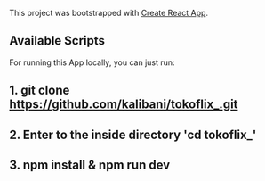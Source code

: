 This project was bootstrapped with [Create React App](https://github.com/facebook/create-react-app).

## Available Scripts

For running this App locally, you can just run:
## 1. git clone https://github.com/kalibani/tokoflix_.git
## 2. Enter to the inside directory 'cd tokoflix_'
## 3. npm install & npm run dev

